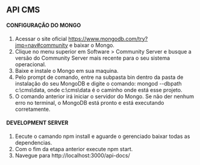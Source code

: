 ## API CMS 

#### CONFIGURAÇÃO DO MONGO

1. Acessar o site oficial https://www.mongodb.com/try?jmp=nav#community e baixar o Mongo.
2. Clique no menu superior em Software > Community Server e busque a versão do Community Server mais recente para o seu sistema operacional.
3. Baixe e instale o Mongo em sua maquina.
4. Pelo prompt de comando, entre na subpasta bin dentro da pasta de instalação do seu MongoDB e digite o comando: mongod --dbpath c:\cms\data, onde c:\cms\data é o caminho onde está esse projeto.
5. O comando anterior irá iniciar o servidor do Mongo. Se não der nenhum erro no terminal, o MongoDB está pronto e está executando corretamente.

#### DEVELOPMENT SERVER 

1.  Eecute o camando npm install e aguarde o gerenciado baixar todas as dependencias.
2. Com o fim da etapa anterior execute npm start.
3. Navegue para http://localhost:3000/api-docs/